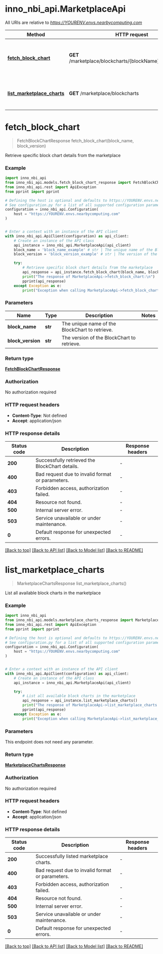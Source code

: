 # inno_nbi_api.MarketplaceApi

All URIs are relative to *https://YOURENV.envs.nearbycomputing.com*

Method | HTTP request | Description
------------- | ------------- | -------------
[**fetch_block_chart**](MarketplaceApi.md#fetch_block_chart) | **GET** /marketplace/blockcharts/{blockName}/{blockVersion} | Retrieve specific block chart details from the marketplace
[**list_marketplace_charts**](MarketplaceApi.md#list_marketplace_charts) | **GET** /marketplace/blockcharts | List all available block charts in the marketplace


# **fetch_block_chart**
> FetchBlockChartResponse fetch_block_chart(block_name, block_version)

Retrieve specific block chart details from the marketplace

### Example


```python
import inno_nbi_api
from inno_nbi_api.models.fetch_block_chart_response import FetchBlockChartResponse
from inno_nbi_api.rest import ApiException
from pprint import pprint

# Defining the host is optional and defaults to https://YOURENV.envs.nearbycomputing.com
# See configuration.py for a list of all supported configuration parameters.
configuration = inno_nbi_api.Configuration(
    host = "https://YOURENV.envs.nearbycomputing.com"
)


# Enter a context with an instance of the API client
with inno_nbi_api.ApiClient(configuration) as api_client:
    # Create an instance of the API class
    api_instance = inno_nbi_api.MarketplaceApi(api_client)
    block_name = 'block_name_example' # str | The unique name of the BlockChart to retrieve.
    block_version = 'block_version_example' # str | The version of the BlockChart to retrieve.

    try:
        # Retrieve specific block chart details from the marketplace
        api_response = api_instance.fetch_block_chart(block_name, block_version)
        print("The response of MarketplaceApi->fetch_block_chart:\n")
        pprint(api_response)
    except Exception as e:
        print("Exception when calling MarketplaceApi->fetch_block_chart: %s\n" % e)
```



### Parameters


Name | Type | Description  | Notes
------------- | ------------- | ------------- | -------------
 **block_name** | **str**| The unique name of the BlockChart to retrieve. | 
 **block_version** | **str**| The version of the BlockChart to retrieve. | 

### Return type

[**FetchBlockChartResponse**](FetchBlockChartResponse.md)

### Authorization

No authorization required

### HTTP request headers

 - **Content-Type**: Not defined
 - **Accept**: application/json

### HTTP response details

| Status code | Description | Response headers |
|-------------|-------------|------------------|
**200** | Successfully retrieved the BlockChart details. |  -  |
**400** | Bad request due to invalid format or parameters. |  -  |
**403** | Forbidden access, authorization failed. |  -  |
**404** | Resource not found. |  -  |
**500** | Internal server error. |  -  |
**503** | Service unavailable or under maintenance. |  -  |
**0** | Default response for unexpected errors. |  -  |

[[Back to top]](#) [[Back to API list]](../README.md#documentation-for-api-endpoints) [[Back to Model list]](../README.md#documentation-for-models) [[Back to README]](../README.md)

# **list_marketplace_charts**
> MarketplaceChartsResponse list_marketplace_charts()

List all available block charts in the marketplace

### Example


```python
import inno_nbi_api
from inno_nbi_api.models.marketplace_charts_response import MarketplaceChartsResponse
from inno_nbi_api.rest import ApiException
from pprint import pprint

# Defining the host is optional and defaults to https://YOURENV.envs.nearbycomputing.com
# See configuration.py for a list of all supported configuration parameters.
configuration = inno_nbi_api.Configuration(
    host = "https://YOURENV.envs.nearbycomputing.com"
)


# Enter a context with an instance of the API client
with inno_nbi_api.ApiClient(configuration) as api_client:
    # Create an instance of the API class
    api_instance = inno_nbi_api.MarketplaceApi(api_client)

    try:
        # List all available block charts in the marketplace
        api_response = api_instance.list_marketplace_charts()
        print("The response of MarketplaceApi->list_marketplace_charts:\n")
        pprint(api_response)
    except Exception as e:
        print("Exception when calling MarketplaceApi->list_marketplace_charts: %s\n" % e)
```



### Parameters

This endpoint does not need any parameter.

### Return type

[**MarketplaceChartsResponse**](MarketplaceChartsResponse.md)

### Authorization

No authorization required

### HTTP request headers

 - **Content-Type**: Not defined
 - **Accept**: application/json

### HTTP response details

| Status code | Description | Response headers |
|-------------|-------------|------------------|
**200** | Successfully listed marketplace charts. |  -  |
**400** | Bad request due to invalid format or parameters. |  -  |
**403** | Forbidden access, authorization failed. |  -  |
**404** | Resource not found. |  -  |
**500** | Internal server error. |  -  |
**503** | Service unavailable or under maintenance. |  -  |
**0** | Default response for unexpected errors. |  -  |

[[Back to top]](#) [[Back to API list]](../README.md#documentation-for-api-endpoints) [[Back to Model list]](../README.md#documentation-for-models) [[Back to README]](../README.md)

